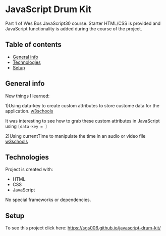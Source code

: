 # JavaScript Drum Kit
Part 1 of Wes Bos JavaScript30 course. Starter HTML/CSS is provided and JavaScript functionality is added during the course of the project.

## Table of contents
* [General info](#general-info)
* [Technologies](#technologies)
* [Setup](#setup)

## General info
New things I learned:


1)Using data-key to create custom attributes to store custome data for the application. [w3schools](https://www.w3schools.com/tags/att_global_data.asp)

It was interesting to see how to grab these custom attributes in JavaScript using `[data-key = ]`


2)Using currentTime to manipulate the time in an audio or video file [w3schools](https://www.w3schools.com/tags/av_prop_currenttime.asp)

	
## Technologies
Project is created with:
* HTML
* CSS
* JavaScript

No special frameworks or dependencies. 
	
## Setup
To see this project click here: https://sgs006.github.io/javascript-drum-kit/
